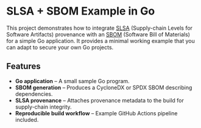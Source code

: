 # SLSA + SBOM Example in Go

This project demonstrates how to integrate [SLSA](https://slsa.dev) (Supply-chain Levels for Software Artifacts) provenance with an [SBOM](https://www.cisa.gov/sbom) (Software Bill of Materials) for a simple Go application. It provides a minimal working example that you can adapt to secure your own Go projects.

## Features
- **Go application** – A small sample Go program.  
- **SBOM generation** – Produces a CycloneDX or SPDX SBOM describing dependencies.  
- **SLSA provenance** – Attaches provenance metadata to the build for supply-chain integrity.  
- **Reproducible build workflow** – Example GitHub Actions pipeline included.